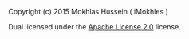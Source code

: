 Copyright (c) 2015 Mokhlas Hussein ( iMokhles )

Dual licensed under the [Apache License 2.0](http://choosealicense.com/licenses/apache-2.0/) license.